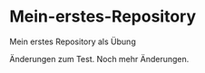 # Mein-erstes-Repository
Mein erstes Repository als Übung

Änderungen zum Test.
Noch mehr Änderungen.

